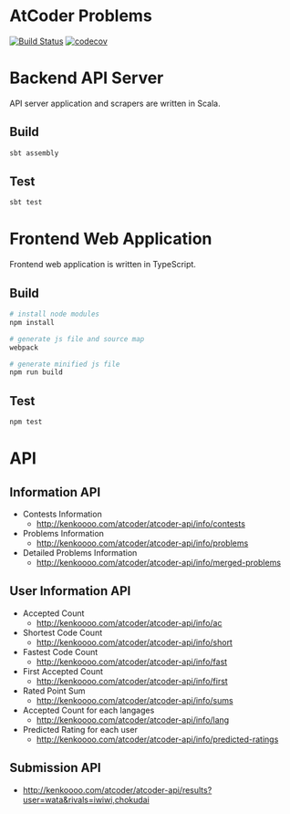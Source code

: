 # AtCoder Problems

[![Build Status](https://travis-ci.org/kenkoooo/AtCoderProblems.svg?branch=master)](https://travis-ci.org/kenkoooo/AtCoderProblems)
[![codecov](https://codecov.io/gh/kenkoooo/AtCoderProblems/branch/master/graph/badge.svg)](https://codecov.io/gh/kenkoooo/AtCoderProblems)

# Backend API Server

API server application and scrapers are written in Scala.

## Build

```bash
sbt assembly
```

## Test

```bash
sbt test
```

# Frontend Web Application

Frontend web application is written in TypeScript.

## Build

```bash
# install node modules
npm install

# generate js file and source map
webpack

# generate minified js file
npm run build
```

## Test

```bash
npm test
```

# API

## Information API

- Contests Information
  - http://kenkoooo.com/atcoder/atcoder-api/info/contests
- Problems Information
  - http://kenkoooo.com/atcoder/atcoder-api/info/problems
- Detailed Problems Information
  - http://kenkoooo.com/atcoder/atcoder-api/info/merged-problems

## User Information API

- Accepted Count
  - http://kenkoooo.com/atcoder/atcoder-api/info/ac
- Shortest Code Count
  - http://kenkoooo.com/atcoder/atcoder-api/info/short
- Fastest Code Count
  - http://kenkoooo.com/atcoder/atcoder-api/info/fast
- First Accepted Count
  - http://kenkoooo.com/atcoder/atcoder-api/info/first
- Rated Point Sum
  - http://kenkoooo.com/atcoder/atcoder-api/info/sums
- Accepted Count for each langages
  - http://kenkoooo.com/atcoder/atcoder-api/info/lang
- Predicted Rating for each user
  - http://kenkoooo.com/atcoder/atcoder-api/info/predicted-ratings

## Submission API
  - http://kenkoooo.com/atcoder/atcoder-api/results?user=wata&rivals=iwiwi,chokudai

